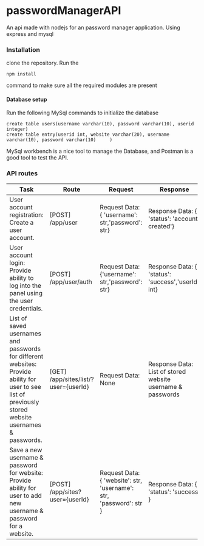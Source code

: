 # passwordManagerAPI
An api made with nodejs for an password manager application. Using express and mysql

### Installation

clone the repository. Run the 
```
npm install
```
command to make sure all the required modules are present

#### Database setup

Run the following MySql commands to initialize the database
```
create table users(username varchar(10), password varchar(10), userid integer)
create table entry(userid int, website varchar(20), username varchar(10), password varchar(10)     )
```

MySql workbench is a nice tool to manage the Database, and Postman is a good tool to test the API.
### API routes

| Task          | Route         | Request         | Response        |
| ------------- | ------------- | --------------- | --------------- |
| User account registration: Create a user account.  | [POST] /app/user  | Request Data: { 'username': str,'password': str} | Response Data: { 'status': 'account created'} |
| User account login: Provide ability to log into the panel using the user credentials.  | [POST] /app/user/auth  | Request Data: {'username': str,'password': str} | Response Data: {  'status': 'success','userId': int}|
| List of saved usernames and passwords for different websites: Provide ability for user to see list of previously stored website usernames & passwords. | [GET] /app/sites/list/?user={userId}| Request Data: None | Response Data: List of stored website username & passwords |
| Save a new username & password for website: Provide ability for user to add new username & password for a website. | [POST] /app/sites?user={userId} | Request Data: { 'website': str, 'username': str, 'password': str } | Response Data: { 'status': 'success' }|
